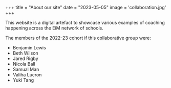 +++
title = "About our site"
date = "2023-05-05"
image = 'collaboration.jpg'
+++

This website is a digital artefact to showcase various examples of coaching happening across the EiM network of schools.

The members of the 2022-23 cohort if this collaborative group were:

- Benjamin Lewis
- Beth Wilson
- Jared Rigby
- Nicola Ball
- Samual Man
- Valiha Lucron
- Yuki Tang
